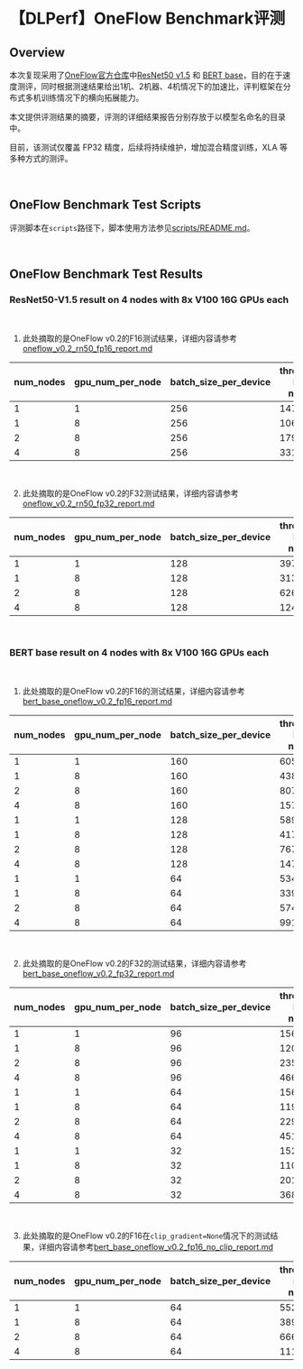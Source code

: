 # 【DLPerf】OneFlow Benchmark评测

## Overview

本次复现采用了[OneFlow官方仓库](https://github.com/Oneflow-Inc/OneFlow-Benchmark/tree/637bb9cdb4cc1582f13bcc171acbc8a8089d9435)中[ResNet50 v1.5](https://github.com/Oneflow-Inc/OneFlow-Benchmark/tree/637bb9cdb4cc1582f13bcc171acbc8a8089d9435/Classification/cnns) 和 [BERT base](https://github.com/Oneflow-Inc/OneFlow-Benchmark/tree/637bb9cdb4cc1582f13bcc171acbc8a8089d9435/LanguageModeling/BERT)，目的在于速度测评，同时根据测速结果给出1机、2机器、4机情况下的加速比，评判框架在分布式多机训练情况下的横向拓展能力。

本文提供评测结果的摘要，评测的详细结果报告分别存放于以模型名命名的目录中。 

目前，该测试仅覆盖 FP32 精度，后续将持续维护，增加混合精度训练，XLA 等多种方式的测评。

<br>

## OneFlow Benchmark Test Scripts

评测脚本在`scripts`路径下，脚本使用方法参见[scripts/README.md](./scripts/README.md)。

<br>

## OneFlow Benchmark Test Results

### ResNet50-V1.5 result on 4 nodes with 8x V100 16G GPUs each

 <br>

1. 此处摘取的是OneFlow v0.2的F16测试结果，详细内容请参考[oneflow_v0.2_rn50_fp16_report.md](./ConvNets/oneflow_v0.2_rn50_fp16_report.md)

| num_nodes | gpu_num_per_node | batch_size_per_device | throughput <br>FP16 <br>no XLA | speedup |
| --------- | ---------------- | --------------------- | ------------------------------ | ------- |
| 1 | 1 | 256 | 1472.72 | 1.00 |
| 1 | 8 | 256 | 10629.32 | 7.22 |
| 2 | 8 | 256 | 17920.40 | 12.17 |
| 4 | 8 | 256 | 33141.02 | 22.50 | 

<br>

2. 此处摘取的是OneFlow v0.2的F32测试结果，详细内容请参考[oneflow_v0.2_rn50_fp32_report.md](./ConvNets/oneflow_v0.2_rn50_fp32_report.md)


| num_nodes | gpu_num_per_node | batch_size_per_device | throughput <br>FP32 <br>no XLA | speedup |
| --------- | ---------------- | --------------------- | ------------------------------ | ------- |
| 1 | 1 | 128 | 397.64 | 1.00 |
| 1 | 8 | 128 | 3130.34 | 7.87 |
| 2 | 8 | 128 | 6260.30 | 15.74 |
| 4 | 8 | 128 | 12411.97 | 31.21 |

<br>

### BERT base result on 4 nodes with 8x V100 16G GPUs each

<br>

1. 此处摘取的是OneFlow v0.2的F16的测试结果，详细内容请参考[bert_base_oneflow_v0.2_fp16_report.md](./BERT/bert_base_oneflow_v0.2_fp16_report.md)

| num_nodes | gpu_num_per_node | batch_size_per_device | throughput <br>FP16 <br>no XLA | speedup |
| --------- | ---------------- | --------------------- | ------------------------------ | ------- |
| 1 | 1 | 160 | 605.11 | 1.00 |
| 1 | 8 | 160 | 4381.66 | 7.24 |
| 2 | 8 | 160 | 8075.16 | 13.34 |
| 4 | 8 | 160 | 15724.70 | 25.99 |
| 1 | 1 | 128 | 589.12 | 1.00 |
| 1 | 8 | 128 | 4179.94 | 7.10 |
| 2 | 8 | 128 | 7673.42 | 13.03 |
| 4 | 8 | 128 | 14729.00 | 25.00 |
| 1 | 1 | 64 | 534.72 | 1.00 |
| 1 | 8 | 64 | 3399.43 | 6.36 |
| 2 | 8 | 64 | 5745.56 | 10.75 |
| 4 | 8 | 64 | 9911.78 | 18.54 |

<br>

2. 此处摘取的是OneFlow v0.2的F32的测试结果，详细内容请参考[bert_base_oneflow_v0.2_fp32_report.md](./BERT/bert_base_oneflow_v0.2_fp32_report.md)

| num_nodes | gpu_num_per_node | batch_size_per_device | throughput <br>FP32 <br>no XLA | speedup |
| --------- | ---------------- | --------------------- | ------------------------------ | ------- |
| 1 | 1 | 96 | 156.02 | 1.00 |
| 1 | 8 | 96 | 1201.70 | 7.70 |
| 2 | 8 | 96 | 2352.92 | 15.08 |
| 4 | 8 | 96 | 4664.10 | 29.89 |
| 1 | 1 | 64 | 156.23 | 1.00 |
| 1 | 8 | 64 | 1191.13 | 7.62 |
| 2 | 8 | 64 | 2297.08 | 14.70 |
| 4 | 8 | 64 | 4519.10 | 28.93 |
| 1 | 1 | 32 | 152.89 | 1.00 |
| 1 | 8 | 32 | 1105.55 | 7.23 |
| 2 | 8 | 32 | 2015.78 | 13.18 |
| 4 | 8 | 32 | 3689.80 | 24.13 |

<br>

3. 此处摘取的是OneFlow v0.2的F16在`clip_gradient=None`情况下的测试结果，详细内容请参考[bert_base_oneflow_v0.2_fp16_no_clip_report.md](./BERT/bert_base_oneflow_v0.2_fp16_no_clip_report.md)

| num_nodes | gpu_num_per_node | batch_size_per_device | throughput <br>FP16 <br>no XLA | speedup |
| --------- | ---------------- | --------------------- | ------------------------------ | ------- |
| 1 | 1 | 64 | 552.48 | 1.00 |
| 1 | 8 | 64 | 3897.19 | 7.05 |
| 2 | 8 | 64 | 6669.93 | 12.07 |
| 4 | 8 | 64 | 11195.72 | 20.26 |
